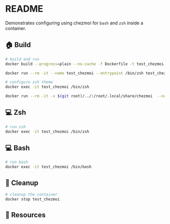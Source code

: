 # README

Demonstrates configuring using chezmoi for `bash` and `zsh` inside a container.  

## 🏠 Build

```sh
# build and run
docker build --progress=plain --no-cache -f Dockerfile -t test_chezmoi . 

docker run --rm -it --name test_chezmoi --entrypoint /bin/zsh test_chezmoi

# configure zsh theme
docker exec -it test_chezmoi /bin/zsh   
```

```sh
docker run --rm -it -v $(git root)/../:/root/.local/share/chezmoi  --name test_chezmoi --entrypoint /bin/zsh test_chezmoi
```

## 💻 Zsh

```sh
# run zsh
docker exec -it test_chezmoi /bin/zsh  
```

## 💻 Bash

```sh
# run bash
docker exec -it test_chezmoi /bin/bash
```

## 🧼 Cleanup

```sh
# cleanup the container
docker stop test_chezmoi 
```

## 👀 Resources

